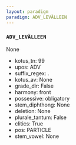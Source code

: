 ```yaml
---
layout: paradigm
paradigm: ADV_LEVÄLLEEN
---
```

### ` ADV_LEVÄLLEEN `

None
* kotus_tn: 99
* upos: ADV
* suffix_regex: .
* kotus_av: None
* grade_dir: False
* harmony: front
* possessive: obligatory
* stem_diphthong: None
* deletion: None
* plurale_tantum: False
* clitics: True
* pos: PARTICLE
* stem_vowel: None
